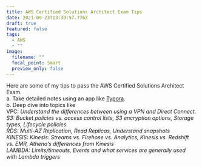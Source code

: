 ```yaml
---
title: AWS Certified Solutions Architect Exam Tips
date: 2021-09-23T13:39:57.776Z
draft: true
featured: false
tags:
  - AWS
  - ""
image:
  filename: ""
  focal_point: Smart
  preview_only: false
---
```

Here are some of my tips to pass the AWS Certified Solutions Architect Exam.\
a. Take detailed notes using an app like [Typora](https://typora.io/). \
b. Deep dive into topics like \
VPC: *Understand the differences between using a VPN and Direct Connect.*\
*S3: Bucket policies vs. access control lists, S3 encryption options, Storage types, Lifecycle policies*\
*RDS: Multi-AZ Replication, Read Replicas, Understand snapshots*\
*KINESIS:  Kinesis: Streams vs. Firehose vs. Analytics, Kinesis vs. Redshift vs. EMR, Athena’s differences from Kinesis*\
*LAMBDA: Limits/timeouts, Events and what services are generally used with Lambda triggers*